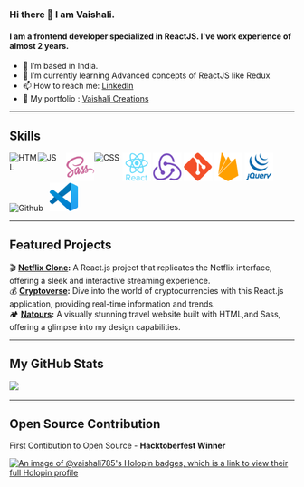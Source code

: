 ### Hi there 👋 I am Vaishali.
#### I am a frontend developer specialized in ReactJS. I've work experience of almost 2 years. 
- 🔭 I’m based in India.
- 🌱 I’m currently learning Advanced concepts of ReactJS like Redux
- 📫 How to reach me:  [LinkedIn ](https://www.linkedin.com/in/vaishali-aggarwal-react-developer/)
- :dizzy: My portfolio : [Vaishali Creations](https://vaishali-creations.web.app) 
---
## Skills

<div>
<img alt='React' width='50px' height='50px' src='https://github.com/devicons/devicon/blob/master/icons/react/react-original-wordmark.svg' />
<img alt="Redux" height="50" width="50" src='https://github.com/devicons/devicon/blob/master/icons/redux/redux-original.svg'/>
<img alt="HTML" align="left" width="50px" src="https://upload.wikimedia.org/wikipedia/commons/thumb/3/38/HTML5_Badge.svg/1024px-HTML5_Badge.svg.png" />
<img alt="Git" height="50" width="50" src='https://github.com/devicons/devicon/blob/master/icons/git/git-original.svg' />
<img alt="JS" align="left" width="50px" src="https://upload.wikimedia.org/wikipedia/commons/6/6a/JavaScript-logo.png" />
<img alt="SASS" align="left"  width="50px" src="https://github.com/devicons/devicon/blob/master/icons/sass/sass-original.svg" />
<img alt='Firebase' width='50px' src='https://github.com/devicons/devicon/blob/master/icons/firebase/firebase-plain.svg' />
<img alt="JQuery" height="50" width="50" src="https://github.com/devicons/devicon/blob/master/icons/jquery/jquery-plain-wordmark.svg" />  &nbsp; &nbsp;
<img alt="CSS" align="left" width="50px" src="https://upload.wikimedia.org/wikipedia/commons/thumb/6/62/CSS3_logo.svg/1024px-CSS3_logo.svg.png" />
<img alt="Github" height="50" width="50" src="https://cdn.simpleicons.org/github/white" /> &nbsp;
<img alt='VSCode' height="50" width="50" src='https://github.com/devicons/devicon/blob/master/icons/vscode/vscode-original.svg' />
<!-- <img height="50" alt="JQuery" width="50" src="https://cdn.simpleicons.org/jquery/white" />  &nbsp; &nbsp; -->
<!-- <img align="left" alt="SASS" width="50px" src="https://upload.wikimedia.org/wikipedia/commons/thumb/9/96/Sass_Logo_Color.svg/1280px-Sass_Logo_Color.svg.png" /> -->
<!-- <img align="left" alt="React" width="50px" src="https://upload.wikimedia.org/wikipedia/commons/thumb/a/a7/React-icon.svg/1150px-React-icon.svg.png" /> -->
<!-- <img alt='Firebase' width='50px' src='https://cdn4.iconfinder.com/data/icons/google-i-o-2016/512/google_firebase-2-512.png' /> -->
</div>

---
## Featured Projects
:clapper: **[Netflix Clone](https://netflixbyvaishali.web.app/):** A React.js project that replicates the Netflix interface, offering a sleek and interactive streaming experience. <br/>
:moneybag: **[Cryptoverse](https://cryptoversebyvaishali.web.app/):** Dive into the world of cryptocurrencies with this React.js application, providing real-time information and trends. <br/>
:camping:	**[Natours](https://vaishali785.github.io/Natours/):** A visually stunning travel website built with HTML,and Sass, offering a glimpse into my design capabilities.

---
## My GitHub Stats

<img width="500" src="https://github-readme-streak-stats.herokuapp.com/?user=vaishali785&stroke=ffffff&background=1c1917&ring=0891b2&fire=0891b2&currStreakNum=ffffff&currStreakLabel=0891b2&sideNums=ffffff&sideLabels=ffffff&dates=ffffff&hide_border=true" />

----
## Open Source Contribution

First Contibution to Open Source - **Hacktoberfest Winner**

[![An image of @vaishali785's Holopin badges, which is a link to view their full Holopin profile](https://holopin.me/vaishali785)](https://holopin.io/@vaishali785)



